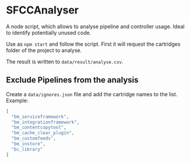 # SFCCAnalyser
A node script, which allows to analyse pipeline and controller usage. Ideal to identify potentially unused code.

Use as `npm start` and follow the script. First it will request the cartridges folder of the project to analyse.

The result is written to `data/result/analyse.csv`.

## Exclude Pipelines from the analysis

Create a `data/ignores.json` file and add the cartridge names to the list. Example:
```json
[
  "bm_serviceframework",
  "bm_integrationframework",
  "bm_contentcopytool",
  "bm_cache_clear_plugin",
  "bm_customfeeds",
  "bm_instore",
  "bc_library"
]
```